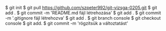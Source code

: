 $ git init
$ git pull https://github.com/szpeter992/git-vizsga-0205.git
$ git add .
$ git commit -m 'README.md fájl létrehozása'
$ git add .
$ git commit -m '.gitignore fájl létrehozva'
$ git add .
$ git branch console
$ git checkout console
$ git add.
$ git commit -m 'rögzítsük a változtatást'





